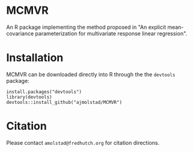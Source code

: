 # MCMVR
An R package implementing the method proposed in "An explicit mean-covariance parameterization for multivariate response linear regression". 


# Installation
MCMVR can be downloaded directly into R through the the `devtools` package:
```{r}
install.packages("devtools")
library(devtools)
devtools::install_github("ajmolstad/MCMVR")
```
# Citation
Please contact `amolstad@fredhutch.org` for citation directions. 
